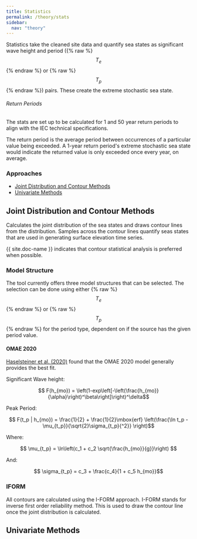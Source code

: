 ```yaml
---
title: Statistics
permalink: /theory/stats
sidebar:
  nav: "theory"
---
```


Statistics take the cleaned site data and quantify sea states as significant wave height and period ({% raw %}$$ T_e $$ {% endraw %} or {% raw %} $$ T_p $${% endraw %}) pairs.  These create the extreme stochastic sea state.


###### Return Periods

The stats are set up to be calculated for 1 and 50 year return periods to align with the IEC technical specifications.

The return period is the average period between occurrences of a particular value being exceeded.  A 1-year return period's extreme stochastic sea state would indicate the returned value is only exceeded once every year, on average.


### Approaches

- [Joint Distribution and Contour Methods](#joint-distribution-and-contour-methods)
- [Univariate Methods](#univariate-methods)


## Joint Distribution and Contour Methods

Calculates the joint distribution of the sea states and draws contour lines from the distribution.  Samples across the contour lines quantify seas states that are used in generating surface elevation time series.

{{ site.doc-name }} indicates that contour statistical analysis is preferred when possible. 

### Model Structure <!-- omit in toc -->

The tool currently offers three model structures that can be selected.  The selection can be done using either {% raw %} $$T_e$$ {% endraw %} or {% raw %} $$T_p$$ {% endraw %} for the period type, dependent on if the source has the given period value.

#### OMAE 2020 <!-- omit in toc -->

[Haselsteiner et al. (2020)](https://www.sciencedirect.com/science/article/pii/S0029801821009033) found that the OMAE 2020 model generally provides the best fit. 

Significant Wave height:

$$ F(h_{mo}) = \left(1-exp\left[-\left(\frac{h_{mo}}{\alpha}\right)^\beta\right]\right)^\delta$$

Peak Period: 

$$ F(t_p | h_{mo}) = \frac{1}{2} + \frac{1}{2}\mbox{erf} \left(\frac{\ln t_p - \mu_{t_p}}{\sqrt{2}\sigma_{t_p}{^2}} \right)$$

Where:

$$ \mu_{t_p} = \ln\left(c_1 + c_2 \sqrt{\frac{h_{mo}}{g}}\right) $$

And:

$$ \sigma_{t_p} = c_3 + \frac{c_4}{1 + c_5 h_{mo}}$$





### IFORM <!-- omit in toc -->

All contours are calculated using the I-FORM approach. I-FORM stands for inverse first order reliability method.  This is used to draw the contour line once the joint distribution is calculated.





## Univariate Methods